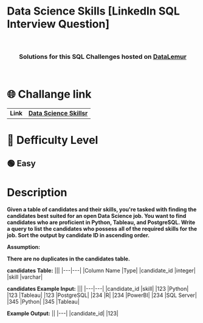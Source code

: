 # Data Science Skills [LinkedIn SQL Interview Question]

 <br>
<div align="center"> 

  <h3>Solutions for this SQL Challenges hosted on <a href="https://datalemur.com/">DataLemur</a></h3>
 
</div>
 <br>

# 🌐 Challange link
|||
|---|---|
|**Link**|**<a href="https://datalemur.com/questions/matching-skills">Data Science Skillsr<a>**|
  
# 🎯 Defficulty Level
  
<h2> 🟢 Easy </h2>
 
# Description

**Given a table of candidates and their skills, you're tasked with finding the candidates best suited for an open Data Science job. You want to find candidates who are proficient in Python, Tableau, and PostgreSQL.
Write a query to list the candidates who possess all of the required skills for the job. Sort the output by candidate ID in ascending order.**

**Assumption:**

**There are no duplicates in the candidates table.**

**candidates Table:**
|||
|---|---|
|Column Name	|Type|
|candidate_id	|integer|
|skill	|varchar|

**candidates Example Input:**
|||
|---|---|
|candidate_id	|skill|
|123	|Python|
|123	|Tableau|
|123	|PostgreSQL|
|234	|R|
|234	|PowerBI|
|234	|SQL Server|
|345	|Python|
|345	|Tableau|

**Example Output:**
||
|---|
|candidate_id|
|123|
